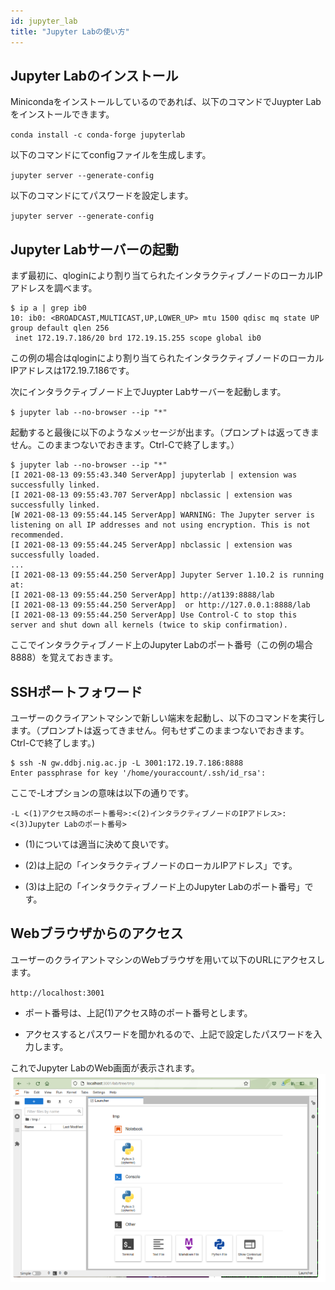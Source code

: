 ```yaml
---
id: jupyter_lab
title: "Jupyter Labの使い方"
---
```


## Jupyter Labのインストール

Minicondaをインストールしているのであれば、以下のコマンドでJuypter Labをインストールできます。

` conda install -c conda-forge jupyterlab `

以下のコマンドにてconfigファイルを生成します。

` jupyter server --generate-config `

以下のコマンドにてパスワードを設定します。

` jupyter server --generate-config `


## Jupyter Labサーバーの起動

まず最初に、qloginにより割り当てられたインタラクティブノードのローカルIPアドレスを調べます。

```
$ ip a | grep ib0 
10: ib0: <BROADCAST,MULTICAST,UP,LOWER_UP> mtu 1500 qdisc mq state UP group default qlen 256 
 inet 172.19.7.186/20 brd 172.19.15.255 scope global ib0
``` 

この例の場合はqloginにより割り当てられたインタラクティブノードのローカルIPアドレスは172.19.7.186です。
 
  
  
次にインタラクティブノード上でJuypter Labサーバーを起動します。

` $ jupyter lab --no-browser --ip "*" `

起動すると最後に以下のようなメッセージが出ます。（プロンプトは返ってきません。このままつないでおきます。Ctrl-Cで終了します。）

```
$ jupyter lab --no-browser --ip "*"
[I 2021-08-13 09:55:43.340 ServerApp] jupyterlab | extension was successfully linked.
[I 2021-08-13 09:55:43.707 ServerApp] nbclassic | extension was successfully linked.
[W 2021-08-13 09:55:44.145 ServerApp] WARNING: The Jupyter server is listening on all IP addresses and not using encryption. This is not recommended.
[I 2021-08-13 09:55:44.245 ServerApp] nbclassic | extension was successfully loaded.
...
[I 2021-08-13 09:55:44.250 ServerApp] Jupyter Server 1.10.2 is running at:
[I 2021-08-13 09:55:44.250 ServerApp] http://at139:8888/lab
[I 2021-08-13 09:55:44.250 ServerApp]  or http://127.0.0.1:8888/lab
[I 2021-08-13 09:55:44.250 ServerApp] Use Control-C to stop this server and shut down all kernels (twice to skip confirmation).

```

ここでインタラクティブノード上のJupyter Labのポート番号（この例の場合8888）を覚えておきます。


## SSHポートフォワード

ユーザーのクライアントマシンで新しい端末を起動し、以下のコマンドを実行します。（プロンプトは返ってきません。何もせずこのままつないでおきます。Ctrl-Cで終了します。)

```
$ ssh -N gw.ddbj.nig.ac.jp -L 3001:172.19.7.186:8888 
Enter passphrase for key '/home/youraccount/.ssh/id_rsa': 
```

ここで-Lオプションの意味は以下の通りです。

` -L <(1)アクセス時のポート番号>:<(2)インタラクティブノードのIPアドレス>:<(3)Jupyter Labのポート番号> `

- (1)については適当に決めて良いです。

- (2)は上記の「インタラクティブノードのローカルIPアドレス」です。

- (3)は上記の「インタラクティブノード上のJupyter Labのポート番号」です。


## Webブラウザからのアクセス

ユーザーのクライアントマシンのWebブラウザを用いて以下のURLにアクセスします。

` http://localhost:3001 `

- ポート番号は、上記(1)アクセス時のポート番号とします。

- アクセスするとパスワードを聞かれるので、上記で設定したパスワードを入力します。

 
 
これでJupyter LabのWeb画面が表示されます。
![figure](JupyterLab.PNG)


